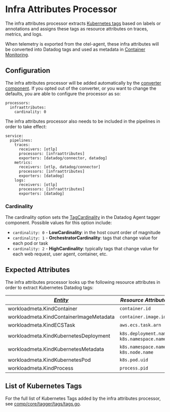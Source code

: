 # Infra Attributes Processor

The infra attributes processor extracts [Kubernetes tags](https://docs.datadoghq.com/containers/kubernetes/tag/?tab=datadogoperator#out-of-the-box-tags) based on labels or annotations and assigns these tags as resource attributes on traces, metrics, and logs.

When telemetry is exported from the otel-agent, these infra attributes will be converted into Datadog tags and used as metadata in [Container Monitoring](https://docs.datadoghq.com/containers/).

## Configuration

The infra attributes processor will be added automatically by the [converter component](../../../../converter/README.md). If you opted out of the converter, or you want to change the defaults, you are able to configure the processor as so:
```
processors:
  infraattributes:
    cardinality: 0
```

The infra attributes processor also needs to be included in the pipelines in order to take effect:
```
service:
  pipelines:
    traces:
      receivers: [otlp]
      processors: [infraattributes]
      exporters: [datadog/connector, datadog]
    metrics:
      receivers: [otlp, datadog/connector]
      processors: [infraattributes]
      exporters: [datadog]
    logs:
      receivers: [otlp]
      processors: [infraattributes]
      exporters: [datadog]
```

### Cardinality
The cardinality option sets the [TagCardinality](../../../../../../comp/core/tagger/README.md#tagcardinality) in the Datadog Agent tagger component. Possible values for this option include:
* `cardinality: 0` - **LowCardinality**: in the host count order of magnitude
* `cardinality: 1` - **OrchestratorCardinality**: tags that change value for each pod or task
* `cardinality: 2` - **HighCardinality**: typically tags that change value for each web request, user agent, container, etc.

## Expected Attributes

The infra attributes processor looks up the following resource attributes in order to extract Kubernetes Datadog tags:

| *[Entity](../../../../../../comp/core/tagger/README.md#entity-ids)*  | *Resource Attributes*                       |
|----------------------------------------------------------------------|---------------------------------------------|
| workloadmeta.KindContainer                                           | `container.id`                              |
| workloadmeta.KindContainerImageMetadata                              | `container.image.id`                        |
| workloadmeta.KindECSTask                                             | `aws.ecs.task.arn`                          |
| workloadmeta.KindKubernetesDeployment                                | `k8s.deployment.name`, `k8s.namespace.name` |
| workloadmeta.KindKubernetesMetadata                                  | `k8s.namespace.name`, `k8s.node.name`       |
| workloadmeta.KindKubernetesPod                                       | `k8s.pod.uid`                               |
| workloadmeta.KindProcess                                             | `process.pid`                               |

## List of Kubernetes Tags

For the full list of Kubernetes Tags added by the infra attributes processor, see [comp/core/tagger/tags/tags.go](../../../../../../comp/core/tagger/tags/tags.go).
